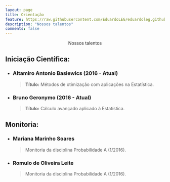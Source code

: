 ```yaml
---
layout: page
title: Orientação
feature: https://raw.githubusercontent.com/EduardoLEG/eduardoleg.github.io/master/assets/img/livro2.png
description: "Nossos talentos"
comments: false
---
```


<center>Nossos talentos</center>

## Iniciação Científica:

* ### Altamiro Antonio Basiewics (2016 - Atual)

    > **Título:** Métodos de otimização com aplicações na Estatística.

* ### Bruno Geronymo (2016 - Atual)

    > **Título:** Cálculo avançado aplicado à Estatística.
    
## Monitoria:

* ### Mariana Marinho Soares

    > Monitoria da disciplina Probabilidade A (1/2016).
    
* ### Romulo de Oliveira Leite 

    > Monitoria da disciplina Probabilidade A (1/2016).

